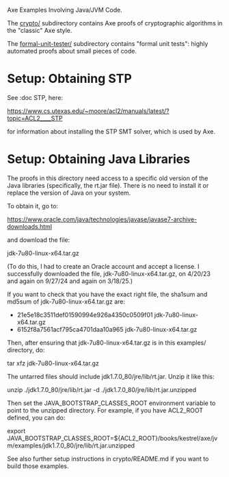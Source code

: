 Axe Examples Involving Java/JVM Code.

The [crypto/](crypto) subdirectory contains Axe proofs of cryptographic algorithms in the "classic" Axe style.

The [formal-unit-tester/](formal-unit-tester) subdirectory contains "formal unit tests": highly automated proofs about small pieces of code.

# Setup: Obtaining STP

See :doc STP, here:

https://www.cs.utexas.edu/~moore/acl2/manuals/latest/?topic=ACL2____STP

for information about installing the STP SMT solver, which is used by
Axe.

# Setup: Obtaining Java Libraries

The proofs in this directory need access to a specific old version of the Java
libraries (specifically, the rt.jar file).  There is no need to install it or
replace the version of Java on your system.

To obtain it, go to:

https://www.oracle.com/java/technologies/javase/javase7-archive-downloads.html

and download the file:

jdk-7u80-linux-x64.tar.gz

(To do this, I had to create an Oracle account and accept a license.
I successfully downloaded the file, jdk-7u80-linux-x64.tar.gz, on
4/20/23 and again on 9/27/24 and again on 3/18/25.)

If you want to check that you have the exact right file, the sha1sum
and md5sum of jdk-7u80-linux-x64.tar.gz are:
- 21e5e18c3511def01590994e926a4350c0509f01  jdk-7u80-linux-x64.tar.gz
- 6152f8a7561acf795ca4701daa10a965  jdk-7u80-linux-x64.tar.gz

Then, after ensuring that jdk-7u80-linux-x64.tar.gz is in this examples/ directory, do:

tar xfz jdk-7u80-linux-x64.tar.gz

The untarred files should include jdk1.7.0_80/jre/lib/rt.jar.  Unzip it like this:

unzip ./jdk1.7.0_80/jre/lib/rt.jar -d ./jdk1.7.0_80/jre/lib/rt.jar.unzipped

Then set the JAVA_BOOTSTRAP_CLASSES_ROOT environment variable to point
to the unzipped directory.  For example, if you have ACL2_ROOT
defined, you can do:

export JAVA_BOOTSTRAP_CLASSES_ROOT=${ACL2_ROOT}/books/kestrel/axe/jvm/examples/jdk1.7.0_80/jre/lib/rt.jar.unzipped

See also further setup instructions in crypto/README.md if you want to build those examples.